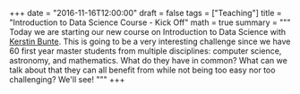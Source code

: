 +++
date = "2016-11-16T12:00:00"
draft = false
tags = ["Teaching"]
title = "Introduction to Data Science Course - Kick Off"
math = true
summary = """
Today we are starting our new course on Introduction to Data 
Science with [Kerstin Bunte](http://www.cs.rug.nl/~kbunte/). 
This is going to be a very interesting challenge since we have
60 first year master students from multiple disciplines: 
computer science, astronomy, and mathematics. What do they have
in common? What can we talk about that they can all benefit from
while not being too easy nor too challenging? We'll see!
"""
+++

